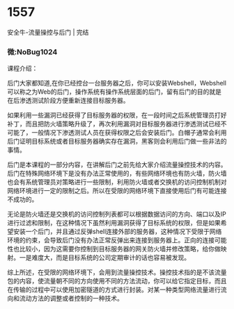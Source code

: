 # 1557
安全牛-流量操控与后门 | 完结
### 微:NoBug1024 


课程介绍：

后门大家都知道,在你已经控台一台服务器之后，你可以安装Webshell，Webshell可以称之为Web的后门，操作系统有操作系统层面的后门，留有后门的目的就是在后渗透测试阶段方便重新连接目标服务器。

如果利用一些漏洞已经获得了目标服务器的权限，在一段时间之后系统管理员打好补丁，而且把防火墙策略升级了，再次利用漏洞对目标服务器进行渗透测试已经不可能了，一般情况下渗透测试人员在获得权限之后会安装后门。白帽子通常会利用后门证明目标系统或者目标服务器确实存在漏洞，黑客则会利用后门做一些非法的事情。

后门是本课程的一部分内容，在讲解后门之前先给大家介绍流量操控技术的内容。后门在特殊网络环境下是没有办法正常使用的，有些网络环境也有防火墙，防火墙也会有系统管理员对策略进行一些限制，利用防火墙或者交换机的访问控制机制对网络环境进行一定的限制之后。所以在受限的网络环境下直接使用后门有可能连接不成功的。

无论是防火墙还是交换机的访问控制列表都可以根据数据访问的方向、端口以及IP进行过滤和限制，在这种情况下虽然利用漏洞获得了目标系统的权限，但是如果希望安装一个后门，并且通过反弹shell连接外部的服务器，这种情况下受限于网络环境的约束，会导致后门没有办法正常反弹出来连接到服务器上。正向的连接可能性也比较小，因为这需要你控制到目标服务器的网关防火墙并修改策略，给你做映射。一是难度大，而是目标系统的公司定期审计的话也容易被发现。

综上所述，在受限的网络环境下，会用到流量操控技术。操控技术指的是不该流量包的内容，使流量朝不同的方向使用不同的方法流动，你可以给它指定目标，而且在传输的过程中可以使用加密隧道的方式进行封装。对某一种类型网络流量进行流向和流动方法的调整或者控制的一种技术。
